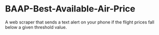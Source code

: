 # BAAP-Best-Available-Air-Price
A web scraper that sends a text alert on your phone if the flight prices fall below a given threshold value.
